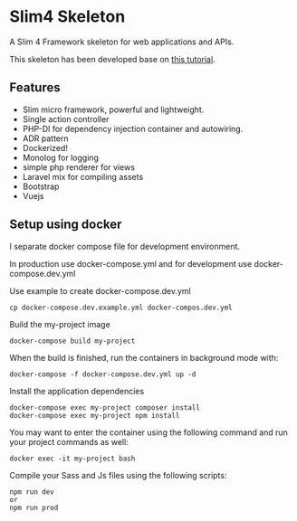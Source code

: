 # Slim4 Skeleton
A Slim 4 Framework skeleton for web applications and APIs.

This skeleton has been developed base on [this tutorial](https://odan.github.io/2019/11/05/slim4-tutorial.html).

## Features
* Slim micro framework, powerful and lightweight.
* Single action controller
* PHP-DI for dependency injection container and autowiring.
* ADR pattern
* Dockerized!
* Monolog for logging
* simple php renderer for views
* Laravel mix for compiling assets
* Bootstrap
* Vuejs

## Setup using docker
I separate docker compose file for development environment.

In production use docker-compose.yml and for development use docker-compose.dev.yml

Use example to create docker-compose.dev.yml
```
cp docker-compose.dev.example.yml docker-compos.dev.yml
```

Build the my-project image
```
docker-compose build my-project
```

When the build is finished, run the containers in background mode with:
```
docker-compose -f docker-compose.dev.yml up -d
```

Install the application dependencies
```
docker-compose exec my-project composer install
docker-compose exec my-project npm install
```

You may want to enter the container using the following command and run your project commands as well:
```
docker exec -it my-project bash
```

Compile your Sass and Js files using the following scripts:
```
npm run dev
or
npm run prod
```